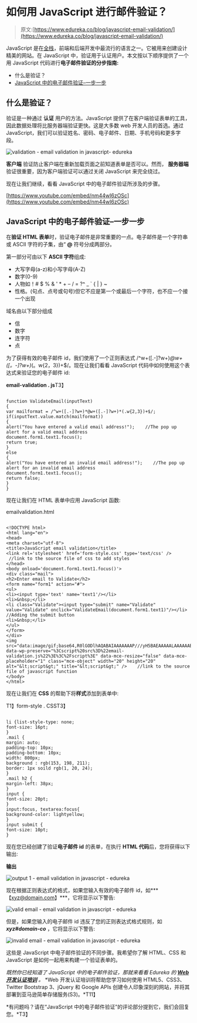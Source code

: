 # 如何用 JavaScript 进行邮件验证？

> 原文:[https://www.edureka.co/blog/javascript-email-validation/](https://www.edureka.co/blog/javascript-email-validation/)

JavaScript 是在[全栈](https://www.edureka.co/masters-program/full-stack-developer-training)，前端和后端开发中最流行的语言之一。它被用来创建设计精美的网站。在 JavaScript 中，验证用于认证用户。本文按以下顺序提供了一个用 JavaScript 代码进行**电子邮件验证的分步指南:**

*   什么是验证？
*   [JavaScript 中的电子邮件验证–一步一步](#emailvalidation)

## 什么是验证？

验证是一种通过  **认证** 用户的方法。JavaScript 提供了在客户端验证表单的工具，因此数据处理将比服务器端验证更快。这是大多数 web 开发人员的首选。通过 JavaScript，我们可以验证姓名、密码、电子邮件、日期、手机号码和更多字段。

![validation - email validation in javascript- edureka](../Images/3147f1d0ce5fdfe4c2ee3bd004d37698.png)

**客户端** 验证防止客户端在重新加载页面之前知道表单是否可以。然而，  **服务器端** 验证很重要，因为客户端验证可以通过关闭 JavaScript 来完全绕过。

现在让我们继续，看看 JavaScript 中的电子邮件验证所涉及的步骤。

[https://www.youtube.com/embed/nm44wI6zOSc](https://www.youtube.com/embed/nm44wI6zOSc)

## **JavaScript 中的电子邮件验证–一步一步**

在**验证 HTML 表单**时，验证电子邮件是非常重要的一点。电子邮件是一个字符串或 ASCII 字符的子集，由“ **@** 符号分成两部分。

第一部分可由以下 **ASCII 字符**组成:

*   大写字母(a-z)和小写字母(A-Z)
*   数字(0-9)
*   人物如！# $ % & ' * + – / = ?^ _ ` { | } ~
*   性格。(句点、点号或句号)但它不应是第一个或最后一个字符，也不应一个接一个出现

域名由以下部分组成

*   信
*   数字
*   连字符
*   点

为了获得有效的电子邮件 id，我们使用了一个正则表达式 /^w+([.-]?w+)*@w+([。-]?w+)*(。w{2，3})+$/。现在让我们看看 JavaScript 代码中如何使用这个表达式来验证您的电子邮件 id:

**email-validation . js**T3】

```

function ValidateEmail(inputText)
{
var mailformat = /^w+([.-]?w+)*@w+([.-]?w+)*(.w{2,3})+$/;
if(inputText.value.match(mailformat))
{
alert("You have entered a valid email address!");    //The pop up alert for a valid email address
document.form1.text1.focus();
return true;
}
else
{
alert("You have entered an invalid email address!");    //The pop up alert for an invalid email address
document.form1.text1.focus();
return false;
}
}

```

现在让我们在 HTML 表单中应用 JavaScript 函数:

emailvalidation.html

```

<!DOCTYPE html>
<html lang="en">
<head>
<meta charset="utf-8">
<title>JavaScript email validation</title>
<link rel='stylesheet' href='form-style.css' type='text/css' />   //link to the source file of css to add styles
</head>
<body onload='document.form1.text1.focus()'>
<div class="mail">
<h2>Enter email to Validate</h2>
<form name="form1" action="#">
<ul>
<li><input type='text' name='text1'/></li>
<li>&nbsp;</li>
<li class="Validate"><input type="submit" name="Validate" value="Validate" onclick="ValidateEmail(document.form1.text1)"/></li>  //Adding the submit button
<li>&nbsp;</li>
</ul>
</form>
</div>
<img src="data:image/gif;base64,R0lGODlhAQABAIAAAAAAAP///yH5BAEAAAAALAAAAAABAAEAAAIBRAA7" data-wp-preserve="%3Cscript%20src%3D%22email-validation.js%22%3E%3C%2Fscript%3E" data-mce-resize="false" data-mce-placeholder="1" class="mce-object" width="20" height="20" alt="&lt;script&gt;" title="&lt;script&gt;" />    //link to the source file of javascript function
</body>
</html>

```

现在让我们在 **CSS** 的帮助下将**样式**添加到表单中:

T1】form-style . CSST3】

```

li {list-style-type: none;
font-size: 16pt;
}
.mail {
margin: auto;
padding-top: 10px;
padding-bottom: 10px;
width: 800px;
background : rgb(153, 198, 211);
border: 1px soild rgb(1, 20, 24);
}
.mail h2 {
margin-left: 38px;
}
input {
font-size: 20pt;
}
input:focus, textarea:focus{
background-color: lightyellow;
}
input submit {
font-size: 10pt;
}

```

现在您已经创建了验证**电子邮件 id** 的表单，在执行 **HTML 代码**后，您将获得以下输出:

**输出**

![output 1 - email validation in javascript - edureka](../Images/29038ca476bf6770ef15bdd5a457af3d.png)

现在根据正则表达式的格式，如果您输入有效的电子邮件 id，如***【xyz@domain.com】***，它将显示以下警告:

![valid email - email validation in javascript - edureka](../Images/e3e1f50f2e5e806e25e3eb6ccdd022c7.png)

但是，如果您输入的电子邮件 id 违反了您的正则表达式格式规则，如 ***xyz#domain-co*** ，它将显示以下警告:

![invalid email - email validation in javascript - edureka](../Images/c4fcaee0b981f364835049d7b5be687d.png)

这些是 JavaScript 中电子邮件验证的不同步骤。我希望你了解 HTML、CSS 和 JavaScript 是如何一起用来构建一个验证表单的。

*既然你已经知道了 JavaScript 中的电子邮件验证，那就来看看 Edureka 的 **[Web 开发认证培训](https://www.edureka.co/complete-web-developer)** 。* *Web 开发认证培训将帮助您学习如何使用 HTML5、CSS3、Twitter Bootstrap 3、jQuery 和 Google APIs 创建令人印象深刻的网站，并将其部署到亚马逊简单存储服务(S3)。*T11】

*有问题吗？请在“JavaScript 中的电子邮件验证”的评论部分提到它，我们会回复您。*T3】